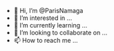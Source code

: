 - 👋 Hi, I’m @ParisNamaga
- 👀 I’m interested in ...
- 🌱 I’m currently learning ...
- 💞️ I’m looking to collaborate on ...
- 📫 How to reach me ...

<!---
ParisNamaga/ParisNamaga is a ✨ special ✨ repository because its `README.md` (this file) appears on your GitHub profile.
You can click the Preview link to take a look at your changes.
--->
